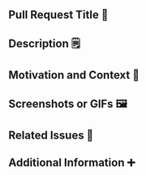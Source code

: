 ## Pull Request Title 🚀 

<!-- Add a concise and descriptive title for your pull request -->
## Description 🗒️ 

<!-- Provide a clear and detailed description of the changes introduced by the PR -->

## Motivation and Context 💭 



<!-- Explain the motivation and context behind the changes made in this PR -->
<!-- Consider answering questions like: -->
<!-- - What problem does this PR solve? -->
<!-- - Why is it important? -->
<!-- - How does it benefit the project or the community? -->

## Screenshots or GIFs 🖼️ 

<!-- If applicable, include screenshots or GIFs to visually demonstrate the changes -->
<!-- This can help reviewers and contributors understand the impact of the PR -->

## Related Issues 🔢 

<!-- If this PR is related to any existing issues, mention them here -->
<!-- Fixes #ISSUE NUMBER -->

## Additional Information ➕ 

<!-- Add any additional information or context about the PR -->
<!-- This could include links to relevant resources, related discussions, or further explanation -->

